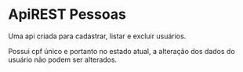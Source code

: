 # ApiREST Pessoas

Uma api criada para cadastrar, listar e excluir usuários. 

Possui cpf único e portanto no estado atual, a alteração dos dados do usuário não podem ser alterados. 
